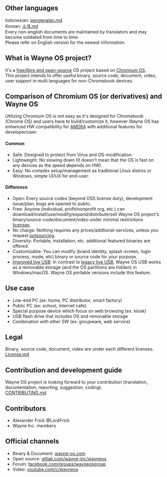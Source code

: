 [comment]: # ()
<!--- 
--->
## Other languages
<!--- 
Sort in alphabet order
--->
Indonesian: [pengenalan.md](https://github.com/wayne-incorporated/wayne-os/blob/main/docs/id/pengenalan.md)
<br>Korean: [소개.md](https://gitlab.com/wayne-inc/wayneos/-/blob/master/docs/ko/소개.md)
<br>Every non-english documents are maintained by translators and may become outdated from time to time. 
<br>Please refer on English version for the newest information.

## What is Wayne OS project?
It's a [free/libre and open-source](https://en.wikipedia.org/wiki/Free_and_open-source_software) OS project based on [Chromium OS](https://en.wikipedia.org/wiki/Chromium_OS).
<br>This project intends to offer useful binary, source code, document, video, user support in multi languages for non-Chromebook devices.

## Comparison of Chromium OS (or derivatives) and Wayne OS
Utilizing Chromium OS is not easy as it's designed for Chromebook (Chrome OS) and users have to build/customize it, however Wayne OS has enhanced HW compatibility for [AMD64](https://en.wikipedia.org/wiki/X86-64) with additional features for developer/user.
#### Common
- Safe: Designed to protect from Virus and OS-modification.
- Lightweight: No slowing down (It doesn't mean that the OS is fast on any devices as the speed depends on HW).
- Easy: No complex setup/management as traditional Linux distros or Windows, simple UI/UX for end-user. 
#### Difference
- Open: Every source codes (beyond OSS license duty), development issue/plan, bugs are opened to public.
- Free: Anyone (individual, profit/nonprofit org, etc.) can download/install/use/modify/expand/distribute/sell Wayne OS project's binary/source-code/document/video under minimal restrictions [licenses](https://gitlab.com/wayne-inc/wayneos/-/blob/master/LICENSE.md).
- No charge: Nothing requires any prices/addtional-services, unless you request [outsourcing](https://wayne-os.com/chromium-os-odm-service/).
- Diversity: Portable, installation, etc. additional featured binaries are offered.
- Customizable: You can modify (brand identity, splash-screen, login process, mode, etc) binary or source code for your purpose.
- [Improved live USB](https://gitlab.com/wayne-inc/improved-live-usb): In contrast to [legacy live USB](https://en.wikipedia.org/wiki/Live_USB), Wayne OS USB works as a removable storage (and the OS partitions are hidden) in Windows/macOS. Wayne OS portable versions include this feature.

## Use case
- Low-end PC (ex: home, PC distributor, smart factory)
- Public PC (ex: school, internet cafe)
- Special purpose device which focus on web browsing (ex: kiosk)
- USB flash drive that includes OS and removable storage
- Combination with other SW (ex: groupware, web service)

## Legal
Binary, source code, document, video are under each different licenses.
<br>[License.md](https://gitlab.com/wayne-inc/wayneos/-/blob/master/LICENSE.md)

## Contribution and development guide
Wayne OS project is looking forward to your contribution (translation, documentation, reporting, suggestion, coding).
<br>[CONTRIBUTING.md](https://gitlab.com/wayne-inc/wayneos/-/blob/master/CONTRIBUTING.md)

## Contributors
<!---
Sort in alphabet order
--->
- Alexander Frick @LordFrick
- Wayne Inc. members

## Official channels
- Binary & Document: [wayne-os.com](https://wayne-os.com)
- Open source: [gitlab.com/wayne-inc/wayneos](https://gitlab.com/wayne-inc/wayneos)
- Forum: [facebook.com/groups/wayneosgroup](https://facebook.com/groups/wayneosgroup)
- Video: [youtube.com/c/wayneos](https://youtube.com/c/wayneos)
